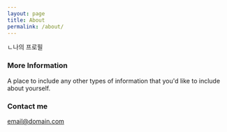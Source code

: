 ```yaml
---
layout: page
title: About
permalink: /about/
---
```


ㄴ나의 프로필

### More Information

A place to include any other types of information that you'd like to include about yourself.

### Contact me

[email@domain.com](mailto:email@domain.com)
